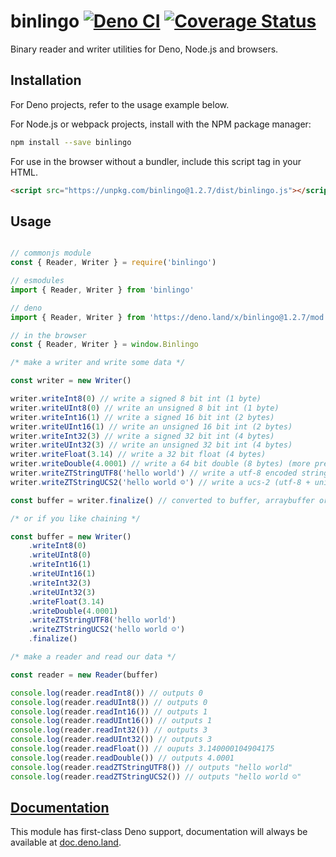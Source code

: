 # binlingo [![Deno CI](https://github.com/octavetoast/binlingo/actions/workflows/deno.yml/badge.svg)](https://github.com/octavetoast/binlingo/actions/workflows/deno.yml) [![Coverage Status](https://coveralls.io/repos/github/octavetoast/binlingo/badge.svg?branch=main)](https://coveralls.io/github/octavetoast/binlingo?branch=main)

Binary reader and writer utilities for Deno, Node.js and browsers.

## Installation

For Deno projects, refer to the usage example below.

For Node.js or webpack projects, install with the NPM package manager:

```Bash
npm install --save binlingo
```

For use in the browser without a bundler, include this script tag in your HTML.

```HTML
<script src="https://unpkg.com/binlingo@1.2.7/dist/binlingo.js"></script>
```

## Usage

```JavaScript

// commonjs module
const { Reader, Writer } = require('binlingo')

// esmodules
import { Reader, Writer } from 'binlingo'

// deno
import { Reader, Writer } from 'https://deno.land/x/binlingo@1.2.7/mod.ts'

// in the browser
const { Reader, Writer } = window.Binlingo

/* make a writer and write some data */

const writer = new Writer()

writer.writeInt8(0) // write a signed 8 bit int (1 byte)
writer.writeUInt8(0) // write an unsigned 8 bit int (1 byte)
writer.writeInt16(1) // write a signed 16 bit int (2 bytes)
writer.writeUInt16(1) // write an unsigned 16 bit int (2 bytes)
writer.writeInt32(3) // write a signed 32 bit int (4 bytes)
writer.writeUInt32(3) // write an unsigned 32 bit int (4 bytes)
writer.writeFloat(3.14) // write a 32 bit float (4 bytes)
writer.writeDouble(4.0001) // write a 64 bit double (8 bytes) (more precise than a float)
writer.writeZTStringUTF8('hello world') // write a utf-8 encoded string
writer.writeZTStringUCS2('hello world ☺') // write a ucs-2 (utf-8 + unicode) encoded string

const buffer = writer.finalize() // converted to buffer, arraybuffer or typed array

/* or if you like chaining */

const buffer = new Writer()
    .writeInt8(0)
    .writeUInt8(0)
    .writeInt16(1)
    .writeUInt16(1)
    .writeInt32(3)
    .writeUInt32(3)
    .writeFloat(3.14)
    .writeDouble(4.0001)
    .writeZTStringUTF8('hello world')
    .writeZTStringUCS2('hello world ☺')
    .finalize()

/* make a reader and read our data */

const reader = new Reader(buffer)

console.log(reader.readInt8()) // outputs 0
console.log(reader.readUInt8()) // outputs 0
console.log(reader.readInt16()) // outputs 1
console.log(reader.readUInt16()) // outputs 1
console.log(reader.readInt32()) // outputs 3
console.log(reader.readUInt32()) // outputs 3
console.log(reader.readFloat()) // ouputs 3.140000104904175
console.log(reader.readDouble()) // outputs 4.0001
console.log(reader.readZTStringUTF8()) // outputs "hello world"
console.log(reader.readZTStringUCS2()) // outputs "hello world ☺"
```

## [Documentation](https://doc.deno.land/https/deno.land/x/binlingo/mod.ts)

This module has first-class Deno support, documentation will always be available at [doc.deno.land](https://doc.deno.land/https/deno.land/x/binlingo/mod.ts).
